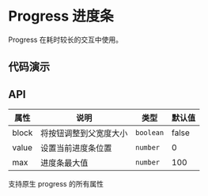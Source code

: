# Progress 进度条

Progress 在耗时较长的交互中使用。

## 代码演示

<demo title="基本用法" describe="组件基本样式。">
<template>
  <lu-progress :value="20">按钮</lu-progress>
</template>
</demo>

<demo title="100% 宽度" describe="设置 block 会让组件独占一行。">
<template>
  <lu-progress :value="40" block>按钮</lu-progress>
</template>
</demo>

<demo title="指定最大值" describe="最大值默认为100，你也可以自定义大小。">
<template>
  <lu-progress :max="20" :value="10">按钮</lu-progress>
</template>
</demo>

## API

| 属性  | 说明                   | 类型      | 默认值 |
| ----- | ---------------------- | --------- | ------ |
| block | 将按钮调整到父宽度大小 | `boolean` | false  |
| value | 设置当前进度条位置     | `number`  | 0      |
| max   | 进度条最大值           | `number`  | 100    |

支持原生 progress 的所有属性
